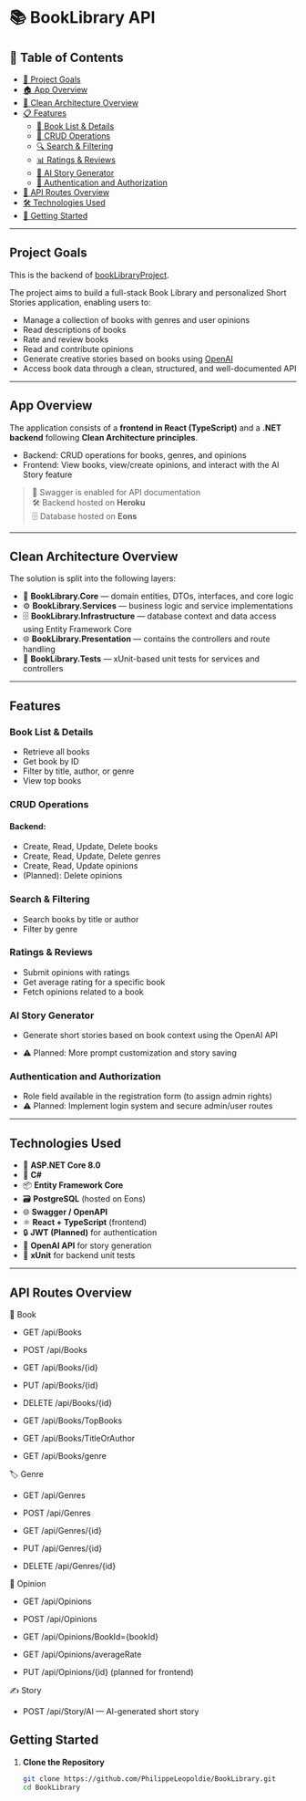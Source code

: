 ﻿# 📚 BookLibrary API

## 🔗 Table of Contents
- [📌 Project Goals](#project-goals)
- [🏠 App Overview](#app-overview)
- [📐 Clean Architecture Overview](#clean-architecture-overview)
- [📋 Features](#features)
  - [📄 Book List & Details](#book-list--details)
  - [📝 CRUD Operations](#crud-operations)
  - [🔍 Search & Filtering](#search--filtering)
  - [📊 Ratings & Reviews](#ratings--reviews)
  - [🧠 AI Story Generator](#ai-story-generator)
  - [🔐 Authentication and Authorization](#authentication-and-authorization)
- [📡 API Routes Overview](#api-routes-overview)
- [🛠️ Technologies Used](#technologies-used)
- [🚀 Getting Started](#getting-started)

---

##  Project Goals
This is the backend of [bookLibraryProject](https://github.com/PhilippeLeopoldie/BooksLibraryProject).

The project aims to build a full-stack Book Library and personalized Short Stories application, enabling users to:

- Manage a collection of books with genres and user opinions
- Read descriptions of books
- Rate and review books
- Read and contribute opinions
- Generate creative stories based on books using [OpenAI](https://openai.com/) 
- Access book data through a clean, structured, and well-documented API

---

##  App Overview

The application consists of a **frontend in React (TypeScript)** and a **.NET backend** following **Clean Architecture principles**. 

- Backend: CRUD operations for books, genres, and opinions
- Frontend: View books, view/create opinions, and interact with the AI Story feature

> 🔧 Swagger is enabled for API documentation  
> 🛠️ Backend hosted on **Heroku**  
> 🗄️ Database hosted on **Eons**

---

##  Clean Architecture Overview

The solution is split into the following layers:

- 🧠 **BookLibrary.Core** — domain entities, DTOs, interfaces, and core logic
- ⚙️ **BookLibrary.Services** — business logic and service implementations
- 🗄️ **BookLibrary.Infrastructure** — database context and data access using Entity Framework Core
- 🌐 **BookLibrary.Presentation** — contains the controllers and route handling
- 🧪 **BookLibrary.Tests** — xUnit-based unit tests for services and controllers

---

##  Features

###  Book List & Details
- Retrieve all books
- Get book by ID
- Filter by title, author, or genre
- View top books

###  CRUD Operations
#### Backend:
- Create, Read, Update, Delete books
- Create, Read, Update, Delete genres
- Create, Read, Update opinions
- (Planned): Delete opinions

###  Search & Filtering
- Search books by title or author
- Filter by genre

###  Ratings & Reviews
- Submit opinions with ratings
- Get average rating for a specific book
- Fetch opinions related to a book

###  AI Story Generator
- Generate short stories based on book context using the OpenAI API

- ⚠️ Planned: More prompt customization and story saving

###  Authentication and Authorization
- Role field available in the registration form (to assign admin rights)
- ⚠️ Planned: Implement login system and secure admin/user routes

---

##  Technologies Used

- 🔷 **ASP.NET Core 8.0**
- 💬 **C#**
- 📦 **Entity Framework Core**
- 🗃️ **PostgreSQL** (hosted on Eons)
- 🌐 **Swagger / OpenAPI**
- ⚛️ **React + TypeScript** (frontend)
- 🔒 **JWT (Planned)** for authentication
- 🤖 **OpenAI API** for story generation
- 🧪 **xUnit** for backend unit tests

---

##  API Routes Overview

📘 Book
- GET /api/Books

- POST /api/Books

- GET /api/Books/{id}

- PUT /api/Books/{id}

- DELETE /api/Books/{id}

- GET /api/Books/TopBooks

- GET /api/Books/TitleOrAuthor

- GET /api/Books/genre

🏷️ Genre
- GET /api/Genres

- POST /api/Genres

- GET /api/Genres/{id}

- PUT /api/Genres/{id}

- DELETE /api/Genres/{id}

💬 Opinion
- GET /api/Opinions

- POST /api/Opinions

- GET /api/Opinions/BookId={bookId}

- GET /api/Opinions/averageRate

- PUT /api/Opinions/{id} (planned for frontend)

✍️ Story
- POST /api/Story/AI — AI-generated short story

##  Getting Started

1. **Clone the Repository**
   ```bash
   git clone https://github.com/PhilippeLeopoldie/BookLibrary.git
   cd BookLibrary
